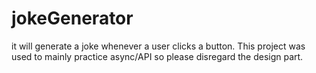 # jokeGenerator
it will generate a joke whenever a user clicks a button.
This project was used to mainly practice async/API so please disregard the design part.
